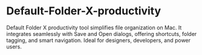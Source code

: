 # Default-Folder-X-productivity
Default Folder X productivity tool simplifies file organization on Mac. It integrates seamlessly with Save and Open dialogs, offering shortcuts, folder tagging, and smart navigation. Ideal for designers, developers, and power users.
